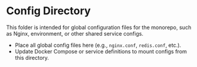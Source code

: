 # Config Directory

This folder is intended for global configuration files for the monorepo, such as Nginx, environment, or other shared service configs.

- Place all global config files here (e.g., `nginx.conf`, `redis.conf`, etc.).
- Update Docker Compose or service definitions to mount configs from this directory.
